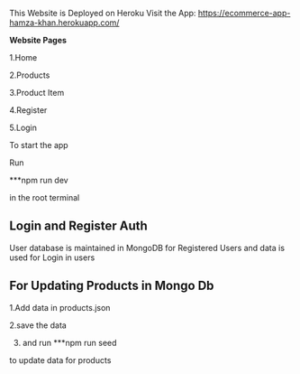 This Website is Deployed on Heroku
Visit the App:
https://ecommerce-app-hamza-khan.herokuapp.com/

**Website Pages**
 
1.Home

2.Products

3.Product Item

4.Register

5.Login

To start the app

Run

***npm run dev

in the root terminal

## Login and Register Auth

User database is maintained in MongoDB for Registered Users and data is used for Login in users

## For Updating Products in Mongo Db

1.Add data in products.json

2.save the data

3. and run
***npm run seed

to update data for products

